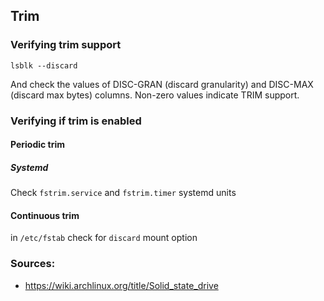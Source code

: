 ## Trim
### Verifying trim support
`lsblk --discard`

And check the values of DISC-GRAN (discard granularity) and DISC-MAX (discard max bytes) columns. Non-zero values indicate TRIM support.

### Verifying if trim is enabled
#### Periodic trim 
##### Systemd
Check `fstrim.service` and  `fstrim.timer` systemd units
#### Continuous trim
in `/etc/fstab` check for `discard` mount option

### Sources:
- https://wiki.archlinux.org/title/Solid_state_drive
